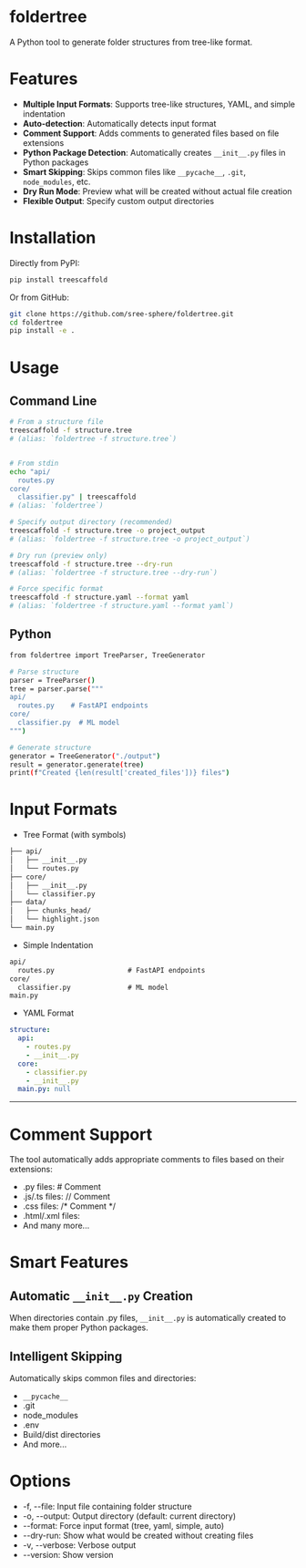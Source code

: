 # foldertree
A Python tool to generate folder structures from tree-like format.

# Features

- **Multiple Input Formats**: Supports tree-like structures, YAML, and simple indentation  
- **Auto-detection**: Automatically detects input format  
- **Comment Support**: Adds comments to generated files based on file extensions  
- **Python Package Detection**: Automatically creates `__init__.py` files in Python packages  
- **Smart Skipping**: Skips common files like `__pycache__`, `.git`, `node_modules`, etc.  
- **Dry Run Mode**: Preview what will be created without actual file creation  
- **Flexible Output**: Specify custom output directories  

# Installation

Directly from PyPI:

```bash
pip install treescaffold
```

Or from GitHub:

```bash
git clone https://github.com/sree-sphere/foldertree.git
cd foldertree
pip install -e .
```

# Usage

## Command Line

```bash
# From a structure file
treescaffold -f structure.tree
# (alias: `foldertree -f structure.tree`)


# From stdin
echo "api/
  routes.py
core/
  classifier.py" | treescaffold
# (alias: `foldertree`)

# Specify output directory (recommended)
treescaffold -f structure.tree -o project_output
# (alias: `foldertree -f structure.tree -o project_output`)

# Dry run (preview only)
treescaffold -f structure.tree --dry-run
# (alias: `foldertree -f structure.tree --dry-run`)

# Force specific format
treescaffold -f structure.yaml --format yaml
# (alias: `foldertree -f structure.yaml --format yaml`)
```

## Python

```bash
from foldertree import TreeParser, TreeGenerator

# Parse structure
parser = TreeParser()
tree = parser.parse("""
api/
  routes.py    # FastAPI endpoints
core/
  classifier.py  # ML model
""")

# Generate structure
generator = TreeGenerator("./output")
result = generator.generate(tree)
print(f"Created {len(result['created_files'])} files")
```

# Input Formats

- Tree Format (with symbols)
```bash
├── api/
│   ├── __init__.py
│   └── routes.py
├── core/
│   ├── __init__.py
│   └── classifier.py
├── data/
│   ├── chunks_head/
│   └── highlight.json
└── main.py
```

- Simple Indentation
```txt
api/
  routes.py                  # FastAPI endpoints
core/
  classifier.py              # ML model
main.py
```

- YAML Format
```YAML
structure:
  api:
    - routes.py
    - __init__.py
  core:
    - classifier.py
    - __init__.py
  main.py: null
```
___

# Comment Support
The tool automatically adds appropriate comments to files based on their extensions:

- .py files: # Comment
- .js/.ts files: // Comment
- .css files: /* Comment */
- .html/.xml files: <!-- Comment -->
- And many more...

# Smart Features
## Automatic `__init__.py` Creation
When directories contain .py files, `__init__.py` is automatically created to make them proper Python packages.
## Intelligent Skipping
Automatically skips common files and directories:

- `__pycache__`
- .git
- node_modules
- .env
- Build/dist directories
- And more...

# Options

- -f, --file: Input file containing folder structure
- -o, --output: Output directory (default: current directory)
- --format: Force input format (tree, yaml, simple, auto)
- --dry-run: Show what would be created without creating files
- -v, --verbose: Verbose output
- --version: Show version